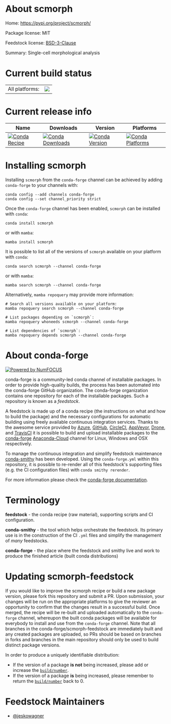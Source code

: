 About scmorph
=============

Home: https://pypi.org/project/scmorph/

Package license: MIT

Feedstock license: [BSD-3-Clause](https://github.com/conda-forge/scmorph-feedstock/blob/main/LICENSE.txt)

Summary: Single-cell morphological analysis

Current build status
====================


<table><tr><td>All platforms:</td>
    <td>
      <a href="https://dev.azure.com/conda-forge/feedstock-builds/_build/latest?definitionId=17290&branchName=main">
        <img src="https://dev.azure.com/conda-forge/feedstock-builds/_apis/build/status/scmorph-feedstock?branchName=main">
      </a>
    </td>
  </tr>
</table>

Current release info
====================

| Name | Downloads | Version | Platforms |
| --- | --- | --- | --- |
| [![Conda Recipe](https://img.shields.io/badge/recipe-scmorph-green.svg)](https://anaconda.org/conda-forge/scmorph) | [![Conda Downloads](https://img.shields.io/conda/dn/conda-forge/scmorph.svg)](https://anaconda.org/conda-forge/scmorph) | [![Conda Version](https://img.shields.io/conda/vn/conda-forge/scmorph.svg)](https://anaconda.org/conda-forge/scmorph) | [![Conda Platforms](https://img.shields.io/conda/pn/conda-forge/scmorph.svg)](https://anaconda.org/conda-forge/scmorph) |

Installing scmorph
==================

Installing `scmorph` from the `conda-forge` channel can be achieved by adding `conda-forge` to your channels with:

```
conda config --add channels conda-forge
conda config --set channel_priority strict
```

Once the `conda-forge` channel has been enabled, `scmorph` can be installed with `conda`:

```
conda install scmorph
```

or with `mamba`:

```
mamba install scmorph
```

It is possible to list all of the versions of `scmorph` available on your platform with `conda`:

```
conda search scmorph --channel conda-forge
```

or with `mamba`:

```
mamba search scmorph --channel conda-forge
```

Alternatively, `mamba repoquery` may provide more information:

```
# Search all versions available on your platform:
mamba repoquery search scmorph --channel conda-forge

# List packages depending on `scmorph`:
mamba repoquery whoneeds scmorph --channel conda-forge

# List dependencies of `scmorph`:
mamba repoquery depends scmorph --channel conda-forge
```


About conda-forge
=================

[![Powered by
NumFOCUS](https://img.shields.io/badge/powered%20by-NumFOCUS-orange.svg?style=flat&colorA=E1523D&colorB=007D8A)](https://numfocus.org)

conda-forge is a community-led conda channel of installable packages.
In order to provide high-quality builds, the process has been automated into the
conda-forge GitHub organization. The conda-forge organization contains one repository
for each of the installable packages. Such a repository is known as a *feedstock*.

A feedstock is made up of a conda recipe (the instructions on what and how to build
the package) and the necessary configurations for automatic building using freely
available continuous integration services. Thanks to the awesome service provided by
[Azure](https://azure.microsoft.com/en-us/services/devops/), [GitHub](https://github.com/),
[CircleCI](https://circleci.com/), [AppVeyor](https://www.appveyor.com/),
[Drone](https://cloud.drone.io/welcome), and [TravisCI](https://travis-ci.com/)
it is possible to build and upload installable packages to the
[conda-forge](https://anaconda.org/conda-forge) [Anaconda-Cloud](https://anaconda.org/)
channel for Linux, Windows and OSX respectively.

To manage the continuous integration and simplify feedstock maintenance
[conda-smithy](https://github.com/conda-forge/conda-smithy) has been developed.
Using the ``conda-forge.yml`` within this repository, it is possible to re-render all of
this feedstock's supporting files (e.g. the CI configuration files) with ``conda smithy rerender``.

For more information please check the [conda-forge documentation](https://conda-forge.org/docs/).

Terminology
===========

**feedstock** - the conda recipe (raw material), supporting scripts and CI configuration.

**conda-smithy** - the tool which helps orchestrate the feedstock.
                   Its primary use is in the construction of the CI ``.yml`` files
                   and simplify the management of *many* feedstocks.

**conda-forge** - the place where the feedstock and smithy live and work to
                  produce the finished article (built conda distributions)


Updating scmorph-feedstock
==========================

If you would like to improve the scmorph recipe or build a new
package version, please fork this repository and submit a PR. Upon submission,
your changes will be run on the appropriate platforms to give the reviewer an
opportunity to confirm that the changes result in a successful build. Once
merged, the recipe will be re-built and uploaded automatically to the
`conda-forge` channel, whereupon the built conda packages will be available for
everybody to install and use from the `conda-forge` channel.
Note that all branches in the conda-forge/scmorph-feedstock are
immediately built and any created packages are uploaded, so PRs should be based
on branches in forks and branches in the main repository should only be used to
build distinct package versions.

In order to produce a uniquely identifiable distribution:
 * If the version of a package **is not** being increased, please add or increase
   the [``build/number``](https://docs.conda.io/projects/conda-build/en/latest/resources/define-metadata.html#build-number-and-string).
 * If the version of a package **is** being increased, please remember to return
   the [``build/number``](https://docs.conda.io/projects/conda-build/en/latest/resources/define-metadata.html#build-number-and-string)
   back to 0.

Feedstock Maintainers
=====================

* [@jeskowagner](https://github.com/jeskowagner/)

